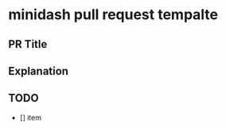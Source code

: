 # minidash pull request tempalte

<!-- 작업의 제목을 적어주세요 -->

## PR Title

## Explanation

## TODO

- [] item
